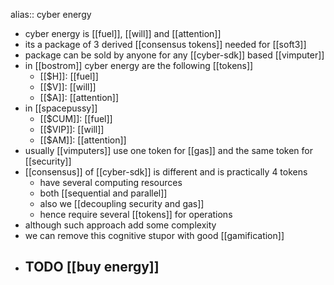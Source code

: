 alias:: cyber energy

- cyber energy is [[fuel]], [[will]] and [[attention]]
- its a package of 3 derived [[consensus tokens]] needed for [[soft3]]
- package can be sold by anyone for any [[cyber-sdk]] based [[vimputer]]
- in [[bostrom]] cyber energy are the following [[tokens]]
	- [[$H]]: [[fuel]]
	- [[$V]]: [[will]]
	- [[$A]]: [[attention]]
- in [[spacepussy]]
	- [[$CUM]]: [[fuel]]
	- [[$VIP]]: [[will]]
	- [[$AM]]: [[attention]]
- usually [[vimputers]] use one token for [[gas]] and the same token for [[security]]
- [[consensus]] of [[cyber-sdk]] is different and is practically 4 tokens
	- have several computing resources
	- both [[sequential and parallel]]
	- also we [[decoupling security and gas]]
	- hence require several [[tokens]] for operations
- although such approach add some complexity
- we can remove this cognitive stupor with good [[gamification]]
- TODO [[buy energy]]
	-